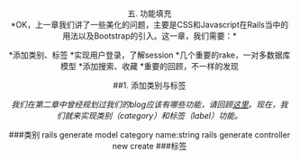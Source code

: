 <center>五. 功能填充<center>
*OK，上一章我们讲了一些美化的问题，主要是CSS和Javascript在Rails当中的用法以及Bootstrap的引入。这一章，我们需要：*

*添加类别、标签
*实现用户登录，了解session
*几个重要的rake，一对多数据库模型
*添加搜索、收藏
*重要的回顾，不一样的发现

##1. 添加类别与标签

*我们在第二章中曾经规划过我们的blog应该有哪些功能，请回顾[这里](./charpter3_粗糙的Blog.mkd)。现在，我们就来实现类别（category）和标签（label）功能。*

###类别
rails generate model category name:string
rails generate controller new create
###标签
